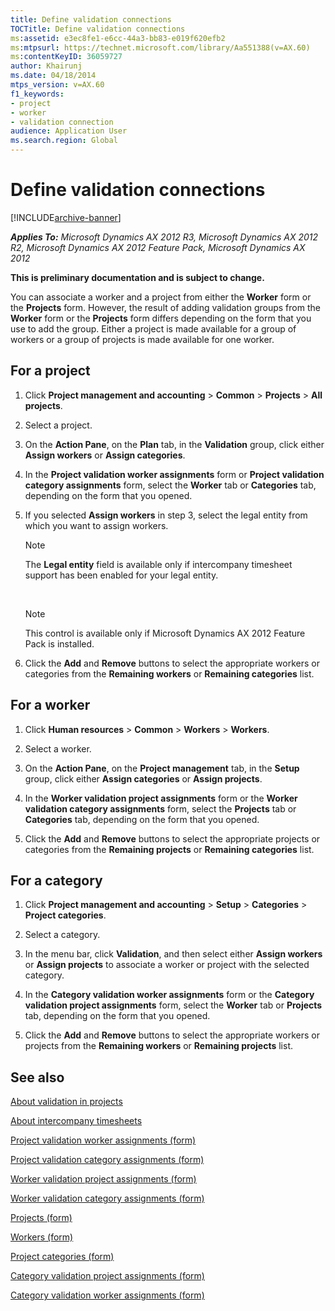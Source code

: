 ```yaml
---
title: Define validation connections
TOCTitle: Define validation connections
ms:assetid: e3ec8fe1-e6cc-44a3-bb83-e019f620efb2
ms:mtpsurl: https://technet.microsoft.com/library/Aa551388(v=AX.60)
ms:contentKeyID: 36059727
author: Khairunj
ms.date: 04/18/2014
mtps_version: v=AX.60
f1_keywords:
- project
- worker
- validation connection
audience: Application User
ms.search.region: Global
---
```


# Define validation connections 


[!INCLUDE[archive-banner](includes/archive-banner.md)]


_**Applies To:** Microsoft Dynamics AX 2012 R3, Microsoft Dynamics AX 2012 R2, Microsoft Dynamics AX 2012 Feature Pack, Microsoft Dynamics AX 2012_

**This is preliminary documentation and is subject to change.**

You can associate a worker and a project from either the **Worker** form or the **Projects** form. However, the result of adding validation groups from the **Worker** form or the **Projects** form differs depending on the form that you use to add the group. Either a project is made available for a group of workers or a group of projects is made available for one worker.

## For a project

1.  Click **Project management and accounting** \> **Common** \> **Projects** \> **All projects**.

2.  Select a project.

3.  On the **Action Pane**, on the **Plan** tab, in the **Validation** group, click either **Assign workers** or **Assign categories**.

4.  In the **Project validation worker assignments** form or **Project validation category assignments** form, select the **Worker** tab or **Categories** tab, depending on the form that you opened.

5.  If you selected **Assign workers** in step 3, select the legal entity from which you want to assign workers.
    

    > [!NOTE]
    > <P>The <STRONG>Legal entity</STRONG> field is available only if intercompany timesheet support has been enabled for your legal entity.</P>

    
     
    

    > [!NOTE]
    > <P>This control is available only if Microsoft Dynamics AX 2012 Feature Pack is installed.</P>



6.  Click the **Add** and **Remove** buttons to select the appropriate workers or categories from the **Remaining workers** or **Remaining categories** list.

## For a worker

1.  Click **Human resources** \> **Common** \> **Workers** \> **Workers**.

2.  Select a worker.

3.  On the **Action Pane**, on the **Project management** tab, in the **Setup** group, click either **Assign categories** or **Assign projects**.

4.  In the **Worker validation project assignments** form or the **Worker validation category assignments** form, select the **Projects** tab or **Categories** tab, depending on the form that you opened.

5.  Click the **Add** and **Remove** buttons to select the appropriate projects or categories from the **Remaining projects** or **Remaining categories** list.

## For a category

1.  Click **Project management and accounting** \> **Setup** \> **Categories** \> **Project categories**.

2.  Select a category.

3.  In the menu bar, click **Validation**, and then select either **Assign workers** or **Assign projects** to associate a worker or project with the selected category.

4.  In the **Category validation worker assignments** form or the **Category validation project assignments** form, select the **Worker** tab or **Projects** tab, depending on the form that you opened.

5.  Click the **Add** and **Remove** buttons to select the appropriate workers or projects from the **Remaining workers** or **Remaining projects** list.

## See also

[About validation in projects](about-validation-in-projects.md)

[About intercompany timesheets](about-intercompany-timesheets.md)

[Project validation worker assignments (form)](https://technet.microsoft.com/library/aa583039\(v=ax.60\))

[Project validation category assignments (form)](https://technet.microsoft.com/library/hh209635\(v=ax.60\))

[Worker validation project assignments (form)](https://technet.microsoft.com/library/aa615780\(v=ax.60\))

[Worker validation category assignments (form)](https://technet.microsoft.com/library/hh242736\(v=ax.60\))

[Projects (form)](https://technet.microsoft.com/library/aa585245\(v=ax.60\))

[Workers (form)](https://technet.microsoft.com/library/aa583961\(v=ax.60\))

[Project categories (form)](https://technet.microsoft.com/library/aa582118\(v=ax.60\))

[Category validation project assignments (form)](https://technet.microsoft.com/library/aa620168\(v=ax.60\))

[Category validation worker assignments (form)](https://technet.microsoft.com/library/aa619209\(v=ax.60\))

  


